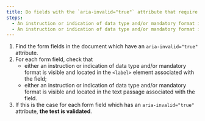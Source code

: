 ```yaml
---
title: Do fields with the `aria-invalid="true"` attribute that require a mandatory data type and/or format check one of these conditions?
steps:
  - An instruction or indication of data type and/or mandatory format is visible and located in the `<label>` tag associated with the field.
  - An instruction or indication of data type and/or mandatory format is visible and located in the [text passage](#passage-de-texte-lie-par-aria-labelledby-ou-aria-describedby) associated with the field.
---
```


1. Find the form fields in the document which have an `aria-invalid="true"` attribute.
2. For each form field, check that
   - either an instruction or indication of data type and/or mandatory format is visible and located in the `<label>` element associated with the field;
   - either an instruction or indication of data type and/or mandatory format is visible and located in the text passage associated with the field.
3. If this is the case for each form field which has an `aria-invalid="true"` attribute, **the test is validated**.
